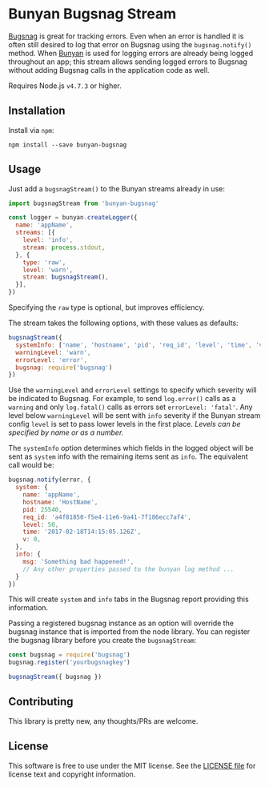 # Bunyan Bugsnag Stream

[Bugsnag](https://www.bugsnag.com/) is great for tracking errors. Even when an error is
handled it is often still desired to log that error on Bugsnag using the `bugsnag.notify()`
method. When [Bunyan](https://github.com/trentm/node-bunyan) is used for logging errors
are already being logged throughout an app; this stream allows sending logged errors to
Bugsnag without adding Bugsnag calls in the application code as well.

Requires Node.js `v4.7.3` or higher.

## Installation

Install via `npm`:

```
npm install --save bunyan-bugsnag
```

## Usage

Just add a `bugsnagStream()` to the Bunyan streams already in use: 

```javascript
import bugsnagStream from 'bunyan-bugsnag'

const logger = bunyan.createLogger({
  name: 'appName',
  streams: [{
    level: 'info',
    stream: process.stdout,
  }, {
    type: 'raw',
    level: 'warn',
    stream: bugsnagStream(),
  }],
})
```

Specifying the `raw` type is optional, but improves efficiency.

The stream takes the following options, with these values as defaults:

```javascript
bugsnagStream({
  systemInfo: ['name', 'hostname', 'pid', 'req_id', 'level', 'time', 'v'],
  warningLevel: 'warn',
  errorLevel: 'error',
  bugsnag: require('bugsnag')
})
```

Use the `warningLevel` and `errorLevel` settings to specify which severity will be
indicated to Bugsnag. For example, to send `log.error()` calls as a `warning` and only
`log.fatal()` calls as errors set `errorLevel: 'fatal'`. Any level below `warningLevel` 
will be sent with `info` severity if the Bunyan stream config `level` is set to pass 
lower levels in the first place. *Levels can be specified by name or as a number.*

The `systemInfo` option determines which fields in the logged object will be sent as
`system` info with the remaining items sent as `info`. The equivalent call would be:

```javascript
bugsnag.notify(error, {
  system: {
    name: 'appName',
    hostname: 'HostName',
    pid: 25540,
    req_id: 'a4f81850-f5e4-11e6-9a41-7f186ecc7af4',
    level: 50,
    time: '2017-02-18T14:15:05.126Z',
    v: 0,
  },
  info: {
    msg: 'Something bad happened!',
    // Any other properties passed to the bunyan log method ...
  }
})
```

This will create `system` and `info` tabs in the Bugsnag report providing this information.

Passing a registered bugsnag instance as an option will override the bugsnag instance that is imported from the node library.
You can register the bugsnag library before you create the `bugsnagStream`:

```javascript
const bugsnag = require('bugsnag')
bugsnag.register('yourbugsnagkey')

bugsnagStream({ bugsnag })
```


## Contributing

This library is pretty new, any thoughts/PRs are welcome.


## License

This software is free to use under the MIT license.
See the [LICENSE file](/LICENSE.md) for license text and copyright information.
